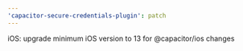```yaml
---
'capacitor-secure-credentials-plugin': patch
---
```


iOS: upgrade minimum iOS version to 13 for @capacitor/ios changes
